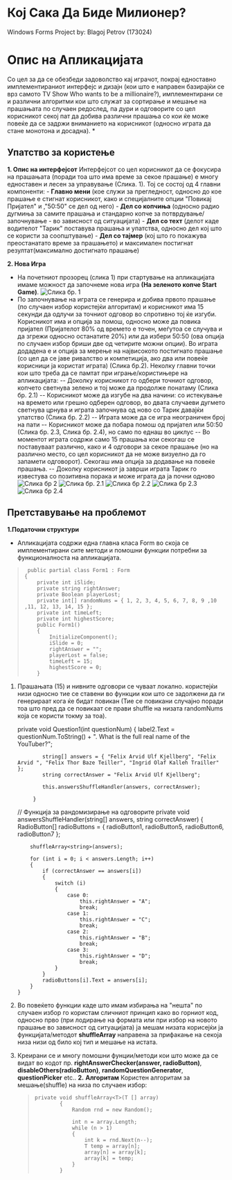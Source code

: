 
# Кој Сака Да Биде Милионер? 

Windows Forms Project by: Blagoj Petrov (173024)


# Опис на Апликацијата
Со цел за да се обезбеди задоволство кај играчот, покрај едноставно имплементираниот интерфејс и дизајн (кои што е направен базирајќи се врз самото TV Show Who wants to be a millionaire?), имплементирани се и различни алгоритми кои што служат за сортирање и мешање на прашањата по случаен редослед, па дури и одговорите со цел корисникот секој пат да добива различни прашања со кои ќе може повеќе да се задржи вниманието на корисникот (односно играта да стане монотона и досадна). *


## Упатство за користење
 **1. Опис на интерфејсот**
	Интерфејсот со цел корисникот да се фокусира на прашањата (поради тоа што има време за секое прашање) е многу едноставен и лесен за управување (Слика. 1). Тој се состој од 4 главни компоненти:
	- **Главно мени** (кое служи за прегледност, односно до кое прашање е стигнат корисникот, како и специјалните опции "Повикај Пријател" и ,"50:50" се дел од него)
	- **Дел со копчиња** (односно радио дугмиња за самите прашања и стандарно копче за потврдување/започнување - во зависност од ситуацијата)
	- **Дел со техт** (делот каде водителот "Тарик" поставува прашања и упатства, односно дел кој што се користи за соопштување)
	- **Дел со тајмер** (кој што го покажува преостанатато време за прашањето) и максимален постигнат резултат(максимално достигнато прашање)  
	
 **2. Нова Игра**
- На почетниот прозорец (слика 1) при стартување на апликацијата имаме можност да започнеме нова игра  **(На зеленото копче Start Game)**.
![Слика бр. 1](https://photos.app.goo.gl/Mu9znosFjdWe4FZ16)
 - По започнување на играта се генерира и добива првото прашање (по случаен избор користејќи алгоритам) и корисникот има 15 секунди да одлучи за точниот одговор во спротивно тој ќе изгуби. Корисникот има и опција за помош, односно може да повика пријател (Пријателот 80% од времето е точен, меѓутоа се случува и да згрежи односно останатите 20%) или да избери 50:50 (ова опција по случаен избор бриши две од четирите можни опции). Во играта додадена е и опција за мерење на највисокото постигнато прашање (со цел да се јаве ривалство и компетиција, ако два или повеќе корисници ја користат играта) (Слика бр.2). Неколку главни точки кои што треба да се памтат при играње/користињере на апликацијата:
 -- Доколку корисникот го одбери точниот одговор, копчето светнува зелено и тој може да продолже понатаму (Слика бр. 2.1)
 -- Корисникот може да изгубе на два начини: со истекување на времето или грешно одберен одговор, во двата случаеви дугмето светнува црнува и играта започнува од ново со Тарик давајќи упатство (Слика бр. 2.2)
 -- Играта може да се игра неограничен број на пати
 -- Корисникот може да побара помош од пријател или 50:50 (Слика бр. 2.3, Слика бр. 2.4), но само по еднаш во циклус
 -- Во моментот играта содржи само 15 прашања кои секогаш се поставуваат различно, како и 4 одговори за секое прашање (но на различно место, со цел корисникот да не може визуелно да го запамети одговорот). Секогаш има опција за додавање на повеќе прашања.
 -- Доколку корисникот ја заврши играта Тарик го известува со позитивна порака и може играта да ја почни одново
 ![Слика бр 2](https://photos.app.goo.gl/NHtk3ygKxtmPw5F69)
 ![Слика бр. 2.1](https://photos.app.goo.gl/ohEa457KUbGfkDTK7)
 ![Слика бр 2.2](https://photos.app.goo.gl/8D8GMZwKru3XzYjn8)
 ![Слика бр 2.3](https://photos.app.goo.gl/guTvRBGPMKFUhTrTA)
 ![Слика бр 2.4](https://photos.app.goo.gl/pesPhS78pJocXJWX8)




## Претставување на проблемот

**1.**Податочни структури****
 - Апликацијата содржи една главна класа Form во скоја се имплементирани сите методи и помошни функции потребни за функционалноста на апликацијата. 

 

>      public partial class Form1 : Form
>     {
>         private int iSlide;
>         private string rightAnswer;
>         private Boolean playerLost;
>         private int[] randomNums = { 1, 2, 3, 4, 5, 6, 7, 8, 9 ,10 ,11, 12, 13, 14, 15 };
>         private int timeLeft;
>         private int highestScore;
>         public Form1()
>         {
>             InitializeComponent();
>             iSlide = 0;
>             rightAnswer = "";
>             playerLost = false;
>             timeLeft = 15;
>             highestScore = 0;
>         }

 1. Прашањата (15) и нивните одговори се чуваат локално. користејќи низи односно тие се ставени во функции кои што се задолжени да ги генерираат кога ќе бидат повикан (Тие се повикани случајно поради тоа што пред да се повикаат се прави shuffle на низата 		  randomNums која се користи токму за тоа).
            
    private void Question1(int questionNum)
            {
                 label2.Text = questionNum.ToString() + ". What is the full real name of the YouTuber?";
    
                string[] answers = { "Felix Arvid Ulf Kjellberg", "Felix Arvid ", "Felix Thor Baze Teiller", "Ingrid Olaf Kalleh Trailler" };
                string correctAnswer = "Felix Arvid Ulf Kjellberg";
    
                this.answersShuffleHandler(answers, correctAnswer);
               
             }
             
    // Функција за рандомизирање на одговорите
     private void answersShuffleHandler(string[] answers, string correctAnswer)
        {
            RadioButton[] radioButtons = { radioButton1, radioButton5, radioButton6, radioButton7 };

            shuffleArray<string>(answers);

            for (int i = 0; i < answers.Length; i++)
            {
                if (correctAnswer == answers[i])
                {
                    switch (i)
                    {
                        case 0:
                            this.rightAnswer = "A";
                            break;
                        case 1:
                            this.rightAnswer = "C";
                            break;
                        case 2:
                            this.rightAnswer = "B";
                            break;
                        case 3:
                            this.rightAnswer = "D";
                            break;
                    }
                }
                radioButtons[i].Text = answers[i];
            }
        }

 2. Во повеќето функции каде што имам избирања на "нешта" по случаен избор го користам сличниот принцип како во горниот код, односно прво (при лодирање на формата или при избор на новото прашање во зависност од ситуацијата) ја мешам низата корисејќи ја функцијата/методот **shuffleArray** направена за прифакање на секоја низа низи од било кој тип и  мешање на истата. 
 3. Креирани се и многу помошни фунции/методи кои што може да се видат во кодот пр. **rightAnswerChecker(answer, radioButton)**, **disableOthers(radioButton)**, **randomQuestionGenerator**, **questionPicker** etc.. 
**2.** **Алгоритам**
Користен алгоритам за мешање(shuffle) на низа по случаен избор:
   

    >     private void shuffleArray<T>(T [] array)
    >             {
    >                 Random rnd = new Random();
    >               
    >                 int n = array.Length;
    >                 while (n > 1)
    >                 {
    >                     int k = rnd.Next(n--);
    >                     T temp = array[n];
    >                     array[n] = array[k];
    >                     array[k] = temp;
    >                 }
    >             }

